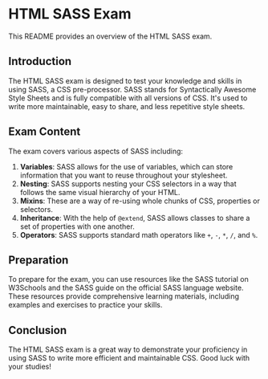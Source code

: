 # HTML SASS Exam

This README provides an overview of the HTML SASS exam.

## Introduction

The HTML SASS exam is designed to test your knowledge and skills in using SASS, a CSS pre-processor. SASS stands for Syntactically Awesome Style Sheets and is fully compatible with all versions of CSS. It's used to write more maintainable, easy to share, and less repetitive style sheets.

## Exam Content

The exam covers various aspects of SASS including:

1. **Variables**: SASS allows for the use of variables, which can store information that you want to reuse throughout your stylesheet.
2. **Nesting**: SASS supports nesting your CSS selectors in a way that follows the same visual hierarchy of your HTML.
3. **Mixins**: These are a way of re-using whole chunks of CSS, properties or selectors.
4. **Inheritance**: With the help of `@extend`, SASS allows classes to share a set of properties with one another.
5. **Operators**: SASS supports standard math operators like `+`, `-`, `*`, `/`, and `%`.

## Preparation

To prepare for the exam, you can use resources like the SASS tutorial on W3Schools and the SASS guide on the official SASS language website. These resources provide comprehensive learning materials, including examples and exercises to practice your skills.

## Conclusion

The HTML SASS exam is a great way to demonstrate your proficiency in using SASS to write more efficient and maintainable CSS. Good luck with your studies!


